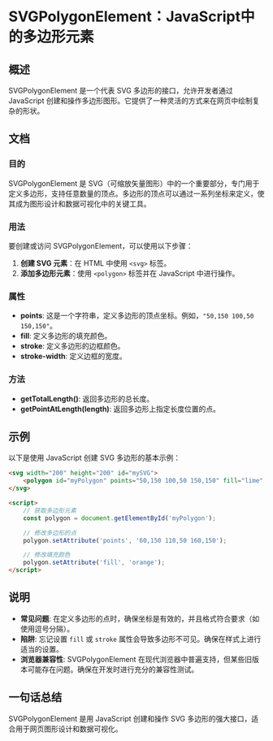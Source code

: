 <!--
Meta Description: # SVGPolygonElement：JavaScript中的多边形元素 ## 概述 SVGPolygonElement 是一个代表 SVG 多边形的接口，允许开发者通过 JavaScript 创建和操作多边形图形。它提供了一种灵活的方式来在网页中绘制复杂的形状。 ## 文档 ### 目的 SVG...
Meta Keywords: svg, 150, svgpolygonelement, polygon, stroke
-->

# SVGPolygonElement：JavaScript中的多边形元素

## 概述
SVGPolygonElement 是一个代表 SVG 多边形的接口，允许开发者通过 JavaScript 创建和操作多边形图形。它提供了一种灵活的方式来在网页中绘制复杂的形状。

## 文档
### 目的
SVGPolygonElement 是 SVG（可缩放矢量图形）中的一个重要部分，专门用于定义多边形，支持任意数量的顶点。多边形的顶点可以通过一系列坐标来定义，使其成为图形设计和数据可视化中的关键工具。

### 用法
要创建或访问 SVGPolygonElement，可以使用以下步骤：

1. **创建 SVG 元素**：在 HTML 中使用 `<svg>` 标签。
2. **添加多边形元素**：使用 `<polygon>` 标签并在 JavaScript 中进行操作。

### 属性
- **points**: 这是一个字符串，定义多边形的顶点坐标。例如，`"50,150 100,50 150,150"`。
- **fill**: 定义多边形的填充颜色。
- **stroke**: 定义多边形的边框颜色。
- **stroke-width**: 定义边框的宽度。

### 方法
- **getTotalLength()**: 返回多边形的总长度。
- **getPointAtLength(length)**: 返回多边形上指定长度位置的点。

## 示例
以下是使用 JavaScript 创建 SVG 多边形的基本示例：

```html
<svg width="200" height="200" id="mySVG">
    <polygon id="myPolygon" points="50,150 100,50 150,150" fill="lime" stroke="black" stroke-width="2"/>
</svg>

<script>
    // 获取多边形元素
    const polygon = document.getElementById('myPolygon');

    // 修改多边形的点
    polygon.setAttribute('points', '60,150 110,50 160,150');

    // 修改填充颜色
    polygon.setAttribute('fill', 'orange');
</script>
```

## 说明
- **常见问题**: 在定义多边形的点时，确保坐标是有效的，并且格式符合要求（如使用逗号分隔）。
- **陷阱**: 忘记设置 `fill` 或 `stroke` 属性会导致多边形不可见。确保在样式上进行适当的设置。
- **浏览器兼容性**: SVGPolygonElement 在现代浏览器中普遍支持，但某些旧版本可能存在问题。确保在开发时进行充分的兼容性测试。

## 一句话总结
SVGPolygonElement 是用 JavaScript 创建和操作 SVG 多边形的强大接口，适合用于网页图形设计和数据可视化。